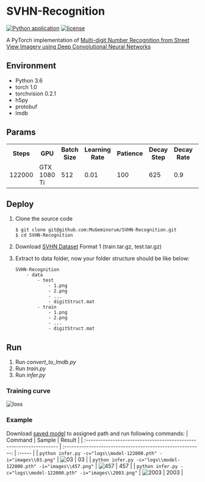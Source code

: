 # SVHN-Recognition

[![Python application](https://github.com/MuGeminorum/SVHN-Recognition/actions/workflows/python-app.yml/badge.svg?branch=main)](https://github.com/MuGeminorum/SVHN-Recognition/actions/workflows/python-app.yml)
[![license](https://img.shields.io/github/license/MuGeminorum/SVHN-Recognition.svg)](https://github.com/MuGeminorum/SVHN-Recognition/blob/master/LICENSE)

A PyTorch implementation of [Multi-digit Number Recognition from Street View Imagery using Deep Convolutional Neural Networks](http://arxiv.org/pdf/1312.6082.pdf)

## Environment
* Python 3.6
* torch 1.0
* torchvision 0.2.1
* h5py
* protobuf
* lmdb

## Params
<table>
    <tr>
        <th>Steps</th>
        <th>GPU</th>
        <th>Batch Size</th>
        <th>Learning Rate</th>
        <th>Patience</th>
        <th>Decay Step</th>
        <th>Decay Rate</th>
        <th>Accuracy</th>
    </tr>
    <tr>
        <td>122000</td>
        <td>GTX 1080 Ti</td>
        <td>512</td>
        <td>0.01</td>
        <td>100</td>
        <td>625</td>
        <td>0.9</td>
        <td>89.21%</td>
    </tr>
</table>

## Deploy
1. Clone the source code

    ```
    $ git clone git@github.com:MuGeminorum/SVHN-Recognition.git
    $ cd SVHN-Recognition
    ```
2. Download [SVHN Dataset](http://ufldl.stanford.edu/housenumbers) Format 1 (train.tar.gz, test.tar.gz)
3. Extract to data folder, now your folder structure should be like below:
    ```
    SVHN-Recognition
        - data
            - test
                - 1.png 
                - 2.png
                - ...
                - digitStruct.mat
            - train
                - 1.png 
                - 2.png
                - ...
                - digitStruct.mat
    ```

## Run
1. Run *convert_to_lmdb.py*
2. Run *train.py*
3. Run *infer.py*

### Training curve
![loss](https://user-images.githubusercontent.com/20459298/233124972-36c30185-e3dc-48b8-b8a4-bc5767e6b507.png)

### Example
Download [saved model](https://github.com/MuGeminorum/SVHN-Recognition/releases/download/122000/logs.7z) to assigned path and run following commands:
| Command                                                             |                           Sample                           | Result |
| :------------------------------------------------------------------ | :--------------------------------------------------------: | :----- |
| `python infer.py -c="logs\\model-122000.pth" -i="images\\03.png"`   |  ![03](https://user-images.githubusercontent.com/20459298/233124799-5d6d074e-aec1-4a1a-937d-1a031a329b37.png)  | 03     |
| `python infer.py -c="logs\\model-122000.pth" -i="images\\457.png"`  | ![457](https://user-images.githubusercontent.com/20459298/233124853-8ec2d26d-eac7-48b6-84dc-7fdd099b9757.png)  | 457    |
| `python infer.py -c="logs\\model-122000.pth" -i="images\\2003.png"` | ![2003](https://user-images.githubusercontent.com/20459298/233124905-af032c12-f949-4ca7-9132-443f5b3deb59.png) | 2003   |
